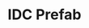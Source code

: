 ---
title: IDC Prefab
position: 1.0
type: ""
description: Adding the IDC to your scene

content_markdown: |-
  The IDC prefab, found in `Ingame Developer Console/Prefabs/IDCCanvas`, contains the IDC UI and settings. 
  
  By default, you can open the IDC using the '~' key. However, this can be changed in the IDC settings Scriptable Object which
  by default can be found in `Ingame Developer Console/Settings/DefaultIDCSettings`.

  You can not use the IDC unless you add the IDC prefab to your scene.
  {: .warning }

---